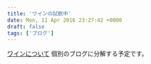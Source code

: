 ```yaml
---
title: 'ワインの試飲中'
date: Mon, 11 Apr 2016 23:27:42 +0000
draft: false
tags: ['ブログ']
---
```


[ワインについて](//cafe-cooks.com/ワイン/) 個別のブログに分解する予定です。